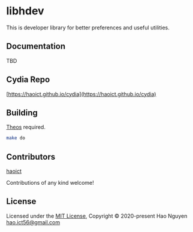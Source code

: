 # libhdev
This is developer library for better preferences and useful utilities.

## Documentation

TBD

## Cydia Repo

[https://haoict.github.io/cydia](https://haoict.github.io/cydia)


## Building

[Theos](https://github.com/theos/theos) required.

```bash
make do
```

## Contributors

[haoict](https://github.com/haoict)

Contributions of any kind welcome!

## License

Licensed under the [MIT License](./LICENSE), Copyright © 2020-present Hao Nguyen <hao.ict56@gmail.com>
